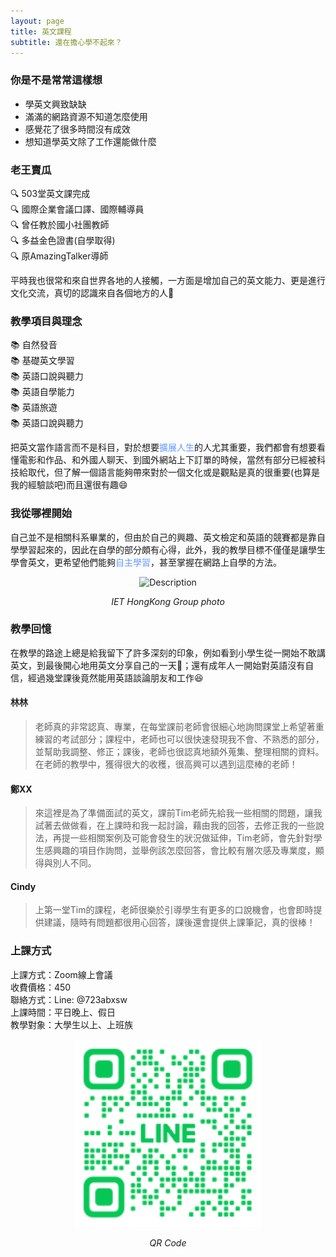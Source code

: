 ```yaml
---
layout: page
title: 英文課程
subtitle: 還在擔心學不起來？
---
```


### 你是不是常常這樣想

* 學英文興致缺缺
* 滿滿的網路資源不知道怎麼使用
* 感覺花了很多時間沒有成效
* 想知道學英文除了工作還能做什麼

### 老王賣瓜

<ul style="list-style-type: none; padding-left: 0;">
  <li>🔍 503堂英文課完成</li>
  <li>🔍 國際企業會議口譯、國際輔導員</li>
  <li>🔍 曾任教於國小社團教師</li>
  <li>🔍 多益金色證書(自學取得)</li>
  <li>🔍 原AmazingTalker導師</li>
</ul>

平時我也很常和來自世界各地的人接觸，一方面是增加自己的英文能力、更是進行文化交流，真切的認識來自各個地方的人💌

### 教學項目與理念

<ul style="list-style-type: none; padding-left: 0;">
  <li>📚 自然發音</li>
  <li>📚 基礎英文學習</li>
  <li>📚 英語口說與聽力</li>
  <li>📚 英語自學能力</li>
  <li>📚 英語旅遊</li>
  <li>📚 英語口說與聽力</li>
</ul>

把英文當作語言而不是科目，對於想要<span style="color: #6699ff;">擴展人生</span>的人尤其重要，我們都會有想要看懂電影和作品、和外國人聊天、到國外網站上下訂單的時候，當然有部分已經被科技給取代，但了解一個語言能夠帶來對於一個文化或是觀點是真的很重要(也算是我的經驗談吧)而且還很有趣😄

### 我從哪裡開始

自己並不是相關科系畢業的，但由於自己的興趣、英文檢定和英語的競賽都是靠自學學習起來的，因此在自學的部分頗有心得，此外，我的教學目標不僅僅是讓學生學會英文，更希望他們能夠<span style="color: #6699ff;">自主學習</span>，甚至掌握在網路上自學的方法。

<div style="text-align: center;">
  <img src="/assets/img/DSC01800.JPG" alt="Description" width="400"/>
  <p style="font-style: italic;">IET HongKong Group photo</p>
</div>

### 教學回憶

在教學的路途上總是給我留下了許多深刻的印象，例如看到小學生從一開始不敢講英文，到最後開心地用英文分享自己的一天🧒；還有成年人一開始對英語沒有自信，經過幾堂課後竟然能用英語談論朋友和工作😆

#### 林林
> 老師真的非常認真、專業，在每堂課前老師會很細心地詢問課堂上希望著重練習的考試部分；課程中，老師也可以很快速發現我不會、不熟悉的部分，並幫助我調整、修正；課後，老師也很認真地額外蒐集、整理相關的資料。在老師的教學中，獲得很大的收穫，很高興可以遇到這麼棒的老師！

#### 鄭XX
> 來這裡是為了準備面試的英文，課前Tim老師先給我一些相關的問題，讓我試著去做做看，在上課時和我一起討論，藉由我的回答，去修正我的一些說法，再提一些相關案例及可能會發生的狀況做延伸，Tim老師，會先針對學生感興趣的項目作詢問，並舉例該怎麼回答，會比較有層次感及專業度，顯得與別人不同。

#### Cindy
> 上第一堂Tim的課程，老師很樂於引導學生有更多的口說機會，也會即時提供建議，隨時有問題都很用心回答，課後還會提供上課筆記，真的很棒！

### 上課方式

<ul style="list-style-type: none; padding-left: 0;">
  <li>上課方式：Zoom線上會議</li>
  <li>收費價格：450</li>
  <li>聯絡方式：Line: @723abxsw</li>
  <li>上課時間：平日晚上、假日</li>
  <li>教學對象：大學生以上、上班族</li>
</ul>

<div style="text-align: center;">
  <img src="/assets/img/Line_qr.png" alt="Description" width="300"/>
  <p style="font-style: italic;">QR Code</p>
</div>
